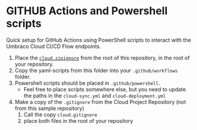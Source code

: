 # GITHUB Actions and Powershell scripts
Quick setup for GitHub Actions using PowerShell scripts to interact with the Umbraco Cloud CI/CD Flow endpoints.

1. Place the [`cloud.zipignore`](../../../cloud.zipignore) from the root of this repository, in the root of your repository.
2. Copy the yaml-scripts from this folder into your `.github/workflows` folder.
3. Powershell scripts should be placed in `.github/powershell`.
    - Feel free to place scripts somewhere else, but you need to update the paths in the `cloud-sync.yml` and `cloud-deployment.yml`
4. Make a copy of the `.gitignore` from the Cloud Project Repository (not from this sample repository)
    1. Call the copy `cloud.gitignore`
    2. place both files in the root of your repository
